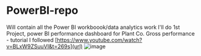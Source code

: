 # PowerBI-repo
Will contain all the Power BI workboook/data analytics work I'll do
1st Project, power BI performance dashboard for Plant Co. Gross performance - tutorial I followed [https://www.youtube.com/watch?v=BLxW9ZSuuVI&t=269s](url)
![image](https://github.com/user-attachments/assets/cd6c44d7-e91e-40d9-9dbd-9f691eb81e29)
